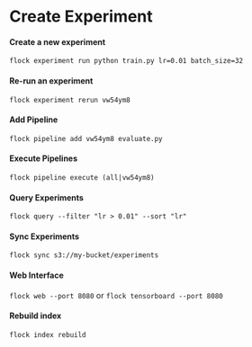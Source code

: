 # Create Experiment

#### Create a new experiment

`flock experiment run python train.py lr=0.01 batch_size=32`

#### Re-run an experiment

`flock experiment rerun vw54ym8`

#### Add Pipeline

`flock pipeline add vw54ym8 evaluate.py`

#### Execute Pipelines

`flock pipeline execute (all|vw54ym8)`

#### Query Experiments

`flock query --filter "lr > 0.01" --sort "lr"`

#### Sync Experiments

`flock sync s3://my-bucket/experiments`

#### Web Interface

`flock web --port 8080`
or
`flock tensorboard --port 8080`

#### Rebuild index

`flock index rebuild`
